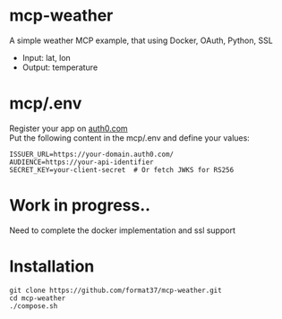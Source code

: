 # mcp-weather
A simple weather MCP example, that using Docker, OAuth, Python, SSL  
* Input: lat, lon
* Output: temperature
# mcp/.env
Register your app on [auth0.com](https://manage.auth0.com)  
Put the following content in the mcp/.env and define your values:
```
ISSUER_URL=https://your-domain.auth0.com/
AUDIENCE=https://your-api-identifier
SECRET_KEY=your-client-secret  # Or fetch JWKS for RS256
```
# Work in progress..
Need to complete the docker implementation and ssl support
# Installation
```
git clone https://github.com/format37/mcp-weather.git
cd mcp-weather
./compose.sh
```